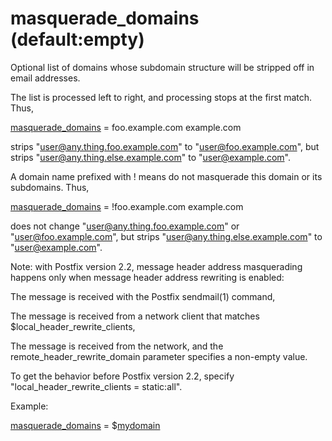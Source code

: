 # masquerade_domains (default:empty) 


Optional list of domains whose subdomain structure will be stripped
off in email addresses.



The list is processed left to right, and processing stops at the
first match.  Thus,




<a href="postconf.5.html#masquerade_domains">masquerade_domains</a> = foo.example.com example.com




strips "user@any.thing.foo.example.com" to "user@foo.example.com",
but strips "user@any.thing.else.example.com" to "user@example.com".



A domain name prefixed with ! means do not masquerade this domain
or its subdomains. Thus,




<a href="postconf.5.html#masquerade_domains">masquerade_domains</a> = !foo.example.com example.com




does not change "user@any.thing.foo.example.com" or "user@foo.example.com",
but strips "user@any.thing.else.example.com" to "user@example.com".


 Note: with Postfix version 2.2, message header address masquerading
happens only when message header address rewriting is enabled: 



 The message is received with the Postfix sendmail(1) command,

 The message is received from a network client that matches
$local_header_rewrite_clients,

 The message is received from the network, and the
remote_header_rewrite_domain parameter specifies a non-empty value.



 To get the behavior before Postfix version 2.2, specify
"local_header_rewrite_clients = static:all". 


Example:



<a href="postconf.5.html#masquerade_domains">masquerade_domains</a> = $<a href="postconf.5.html#mydomain">mydomain</a>



